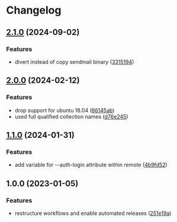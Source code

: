 # Changelog

## [2.1.0](https://github.com/rolehippie/nullmailer/compare/v2.0.0...v2.1.0) (2024-09-02)


### Features

* divert instead of copy sendmail binary ([3315194](https://github.com/rolehippie/nullmailer/commit/3315194a865fd8604b3ce1d43ccbfce6ff46bbb2))

## [2.0.0](https://github.com/rolehippie/nullmailer/compare/v1.1.0...v2.0.0) (2024-02-12)


### Features

* drop support for ubuntu 18.04 ([66145ab](https://github.com/rolehippie/nullmailer/commit/66145ab03a8d0082e4a16f23d31ef513ed74b311))
* used full qualified collection names ([d76e245](https://github.com/rolehippie/nullmailer/commit/d76e2451ec7c87a952d333483376cd29f622ef9c))

## [1.1.0](https://github.com/rolehippie/nullmailer/compare/v1.0.0...v1.1.0) (2024-01-31)


### Features

* add variable for --auth-login attribute within remote ([4b9fd52](https://github.com/rolehippie/nullmailer/commit/4b9fd528837cd6bf54fecfaf5d3e64c834373674))

## 1.0.0 (2023-01-05)


### Features

* restructure workflows and enable automated releases ([251e19a](https://github.com/rolehippie/nullmailer/commit/251e19a14f6c4d217daacdc1da73e4c2d378413f))
